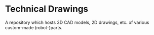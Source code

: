 # Technical Drawings
A repository which hosts 3D CAD models, 2D drawings, etc. of various custom-made (robot-)parts.
